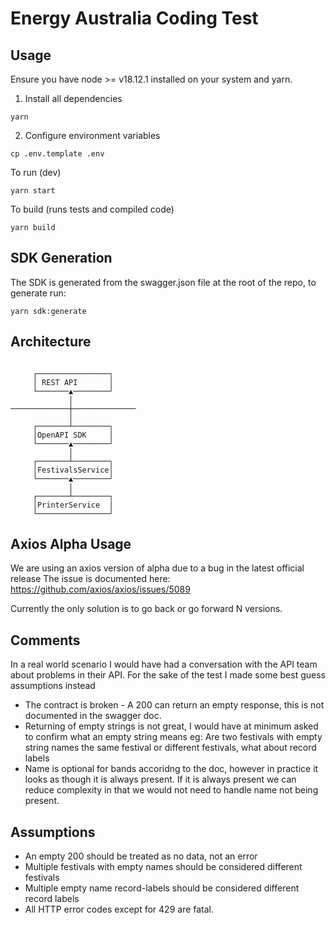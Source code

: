 # Energy Australia Coding Test

## Usage
Ensure you have node >= v18.12.1 installed on your system and yarn.

1. Install all dependencies
```
yarn
```

2. Configure environment variables
```
cp .env.template .env
```

To run (dev)
```
yarn start
```

To build (runs tests and compiled code)
```
yarn build
```

## SDK Generation
The SDK is generated from the swagger.json file at the root of the repo, to generate run:

```
yarn sdk:generate
```

## Architecture

```

     ┌────────────────┐
     │ REST API       │
     └───────▲────────┘
             │
─────────────┼──────────────
             │
     ┌───────┴────────┐
     │OpenAPI SDK     │
     └───────▲────────┘
             │
     ┌───────┴────────┐
     │FestivalsService│
     └───────▲────────┘
             │
     ┌───────┴────────┐
     │PrinterService  │
     └────────────────┘

```

## Axios Alpha Usage
We are using an axios version of alpha due to a bug in the latest official release
The issue is documented here: https://github.com/axios/axios/issues/5089

Currently the only solution is to go back or go forward N versions.

## Comments
In a real world scenario I would have had a conversation with the API team about problems in their API.
For the sake of the test I made some best guess assumptions instead

- The contract is broken - A 200 can return an empty response, this is not documented in the swagger doc.
- Returning of empty strings is not great, I would have at minimum asked to confirm what an empty string means
  eg: Are two festivals with empty string names the same festival or different festivals, what about record labels
- Name is optional for bands accoridng to the doc, however in practice it looks as though it is always present. If it is always present
  we can reduce complexity in that we would not need to handle name not being present.

## Assumptions

- An empty 200 should be treated as no data, not an error
- Multiple festivals with empty names should be considered different festivals
- Multiple empty name record-labels should be considered different record labels
- All HTTP error codes except for 429 are fatal.